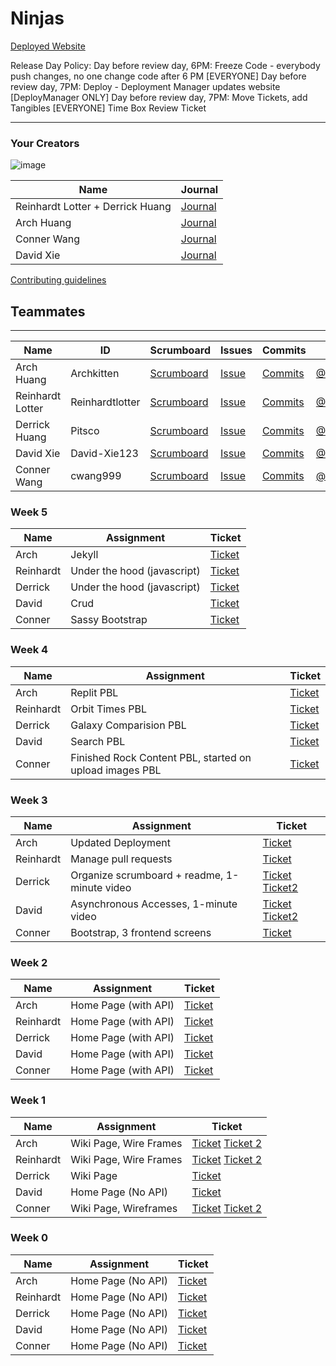 # Ninjas

[Deployed Website](https://crahpi.tk)

Release Day Policy:
Day before review day, 6PM: Freeze Code - everybody push changes, no one change code after 6 PM [EVERYONE]
Day before review day, 7PM: Deploy - Deployment Manager updates website [DeployManager ONLY]
Day before review day, 7PM: Move Tickets, add Tangibles [EVERYONE]
Time Box
Review Ticket

-----------------------------------------------------------------------------------
### Your Creators
![image](https://user-images.githubusercontent.com/89278326/145645493-99d04805-dcc8-481d-819a-31bbeeddb244.png)

| Name             | Journal                                                                                                      |
| ---------------- | ------------------------------------------------------------------------------------------------------------ |
| Reinhardt Lotter + Derrick Huang | [Journal](https://docs.google.com/document/d/1sQEuq-pUUQEaaTpWS4qkyn-rWqiij7jwhqi_axAfKCg/edit?usp=sharing) |
| Arch Huang | [Journal](https://docs.google.com/document/d/1em_jarWLRf7CYE-5v51hX0MLGqWXDoDfaWKtYXLEFfI/edit?usp=sharing) |
| Conner Wang | [Journal](https://docs.google.com/document/d/1uly00OvdDQg1FYxTBSTzyCB05yj-Pk7Py-5DwXi0QS0/edit) |
| David Xie | [Journal](https://docs.google.com/document/d/1wy8MC1kQk1CmiamgsEtrp-5xw_cyt9X6VvoslxgsjW0/edit?usp=sharing) |

[Contributing guidelines](https://docs.google.com/document/d/1U18-l772UyNbFlkvBeJZ7O4DMtzl09AFkpKyu8vNqQg/edit?usp=sharing)

## Teammates
---------------------------------------
| Name             | ID              | Scrumboard                                                                   | Issues | Commits  | Profile          |
| ---------------- | --------------- | ---------------------------------------------------------------------------- | ------ | ----------- | ---------------- |
| Arch Huang  | Archkitten | [Scrumboard](https://github.com/Archkitten/m22p4-ninjas/projects/1?card_filter_query=assignee%3Aarchkitten) | [Issue](https://github.com/Archkitten/m22p4-ninjas/issues?q=is%3Aissue+label%3Aarch+) | [Commits](https://github.com/Archkitten/m22p4-ninjas/commits?author=Archkitten)         | [@ArchKitten](https://github.com/ArchKitten)     |
| Reinhardt Lotter | Reinhardtlotter | [Scrumboard](https://github.com/Archkitten/m22p4-ninjas/projects/1?card_filter_query=assignee%3Reinhardtlotter) | [Issue](https://github.com/Archkitten/m22p4-ninjas/issues?q=is%3Aissue+label%3Areinhardt+) | [Commits](https://github.com/Archkitten/m22p4-ninjas/commits?author=Reinhardtlotter)         | [@Reinhardtlotter](https://github.com/Reinhardtlotter) |
| Derrick Huang    | Pitsco          | [Scrumboard](https://github.com/Archkitten/m22p4-ninjas/projects/1?card_filter_query=assignee%3Pitsco) | [Issue](https://github.com/Archkitten/m22p4-ninjas/issues?q=is%3Aissue+label%3Aderrick+) | [Commits](https://github.com/Archkitten/m22p4-ninjas/commits?author=Pitsco)         | [@Pitsco](https://github.com/Pitsco)          |
| David Xie      | David-Xie123  | [Scrumboard](https://github.com/Archkitten/m22p4-ninjas/projects/1?card_filter_query=assignee%3Adavid-xie123) | [Issue](https://github.com/Archkitten/m22p4-ninjas/issues?q=is%3Aissue+label%3Adavid+) | [Commits](https://github.com/Archkitten/m22p4-ninjas/commits?author=David-Xie123&since=2021-11-01&until=2021-12-01)          | [@David-Xie123](https://github.com/David-Xie123)  |
| Conner Wang  | cwang999 | [Scrumboard](https://github.com/Archkitten/m22p4-ninjas/projects/1?card_filter_query=assignee%3Acwang999) | [Issue](https://github.com/Archkitten/m22p4-ninjas/issues?q=is%3Aissue+label%3Aconnor+) | [Commits](https://github.com/Archkitten/m22p4-ninjas/commits?author=cwang999)         | [@cwang999](https://github.com/cwang999)     |

### Week 5
| Name | Assignment | Ticket |
| ---------- | ---------- | ------ |
| Arch | Jekyll | [Ticket](https://github.com/Archkitten/m22p4-ninjas/issues/62) |
| Reinhardt | Under the hood (javascript) | [Ticket](https://github.com/Archkitten/m22p4-ninjas/issues/63) |
| Derrick | Under the hood (javascript) | [Ticket](https://github.com/Archkitten/m22p4-ninjas/issues/63)  |
| David | Crud | [Ticket](https://github.com/Archkitten/m22p4-ninjas/issues/64) |
| Conner | Sassy Bootstrap | [Ticket](https://github.com/Archkitten/m22p4-ninjas/issues/65) |

### Week 4
| Name | Assignment | Ticket |
| ---------- | ---------- | ------ |
| Arch | Replit PBL | [Ticket](https://github.com/Archkitten/m22p4-ninjas/issues/36) |
| Reinhardt | Orbit Times PBL | [Ticket](https://github.com/Archkitten/m22p4-ninjas/issues/39) |
| Derrick | Galaxy Comparision PBL | [Ticket](https://github.com/Archkitten/m22p4-ninjas/issues/38)  |
| David | Search PBL | [Ticket](https://github.com/Archkitten/m22p4-ninjas/issues/41) |
| Conner | Finished Rock Content PBL, started on upload images PBL| [Ticket](https://github.com/Archkitten/m22p4-ninjas/issues/37) |

### Week 3
| Name | Assignment | Ticket |
| ---------- | ---------- | ------ |
| Arch | Updated Deployment | [Ticket](https://github.com/Archkitten/m22p4-ninjas/issues/36) |
| Reinhardt | Manage pull requests | [Ticket](https://github.com/Archkitten/m22p4-ninjas/issues/39) |
| Derrick | Organize scrumboard + readme, 1-minute video | [Ticket](https://github.com/Archkitten/m22p4-ninjas/issues/38)  [Ticket2](https://youtu.be/TSD0Jb_oI8c)|
| David | Asynchronous Accesses, 1-minute video | [Ticket](https://github.com/Archkitten/m22p4-ninjas/issues/41)  [Ticket2](https://youtu.be/TSD0Jb_oI8c) |
| Conner | Bootstrap, 3 frontend screens| [Ticket](https://github.com/Archkitten/m22p4-ninjas/issues/37) |


### Week 2
| Name | Assignment | Ticket |
| ---------- | ---------- | ------ |
| Arch | Home Page (with API) | [Ticket](https://github.com/Archkitten/m22p4-ninjas/commit/33d2f835120c31b0a9ea73aad004eb4d3b43040f) |
| Reinhardt | Home Page (with API) | [Ticket](https://github.com/Archkitten/m22p4-ninjas/commit/ee6612b4bb875ba771413dff2cf051dc4c8f0e60) |
| Derrick | Home Page (with API) | [Ticket](https://github.com/Archkitten/m22p4-ninjas/issues/11) |
| David | Home Page (with API) | [Ticket](https://github.com/Archkitten/m22p4-ninjas/issues/17)  |
| Conner | Home Page (with API) | [Ticket](https://github.com/Archkitten/m22p4-ninjas/commit/ed4d0762171382055ab24a5f57732375ff0187ee) |

### Week 1
| Name | Assignment | Ticket |
| ---------- | ---------- | ------ |
| Arch | Wiki Page, Wire Frames | [Ticket](https://github.com/Archkitten/m22p4-ninjas/issues/11) [Ticket 2](https://github.com/Archkitten/m22p4-ninjas/issues/16) |
| Reinhardt | Wiki Page, Wire Frames | [Ticket](https://github.com/Archkitten/m22p4-ninjas/issues/11) [Ticket 2](https://github.com/Archkitten/m22p4-ninjas/issues/16) |
| Derrick | Wiki Page | [Ticket](https://github.com/Archkitten/m22p4-ninjas/issues/11) |
| David | Home Page (No API) | [Ticket](https://github.com/Archkitten/m22p4-ninjas/issues/17)  |
| Conner | Wiki Page, Wireframes | [Ticket](https://github.com/Archkitten/m22p4-ninjas/issues/11) [Ticket 2](https://github.com/Archkitten/m22p4-ninjas/issues/16) |


### Week 0
| Name | Assignment | Ticket |
| ---- |----------- | -------- |
| Arch | Home Page (No API) | [Ticket](https://github.com/Archkitten/m22p4-ninjas/issues/6) |
| Reinhardt | Home Page (No API) | [Ticket](https://github.com/Archkitten/m22p4-ninjas/issues/2) |
| Derrick | Home Page (No API) | [Ticket](https://github.com/Archkitten/m22p4-ninjas/issues/4) |
| David | Home Page (No API) | [Ticket](https://github.com/Archkitten/m22p4-ninjas/issues/17) |
| Conner | Home Page (No API) | [Ticket](https://github.com/Archkitten/m22p4-ninjas/issues/3) |
